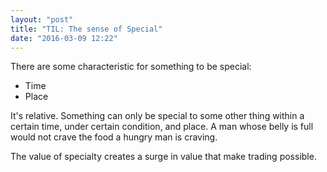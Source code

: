 ```yaml
---
layout: "post"
title: "TIL: The sense of Special"
date: "2016-03-09 12:22"
---
```


There are some characteristic for something to be special:

+ Time
+ Place

It's relative. Something can only be special to some other thing within a certain time, under certain condition, and place. A man whose belly is full would not crave the food a hungry man is craving.

The value of specialty creates a surge in value that make trading possible.
